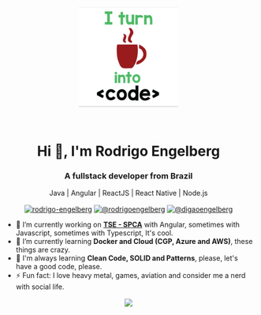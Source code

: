 <!-- Hi there 👋 -->

<!--
**rodrigoengelberg/rodrigoengelberg** is a ✨ _special_ ✨ repository because its `README.md` (this file) appears on your GitHub profile.

Here are some ideas to get you started:

- 🔭 I’m currently working on ...
- 🌱 I’m currently learning ...
- 👯 I’m looking to collaborate on ...
- 🤔 I’m looking for help with ...
- 💬 Ask me about ...
- 📫 How to reach me: ...
- 😄 Pronouns: ...
- ⚡ Fun fact: ...
-->

<p align="center">
  <!--<img src="https://github.com/rodrigoengelberg/rodrigoengelberg/blob/master/.github/I_will_fix_you.png" width="40%" alt="Debugging" />-->
  <!--<img src="https://github.com/rodrigoengelberg/rodrigoengelberg/blob/master/.github/programming_tired.jpg" width="40%" alt="Programming" />-->
  <img src="https://github.com/rodrigoengelberg/rodrigoengelberg/blob/master/.github/I-turn-coffee-into-code.png" width="40%" alt="Code" />
</p>
<br/>
<h1 align="center">Hi 👋, I'm Rodrigo Engelberg</h1>
<h3 align="center">A fullstack developer from Brazil</h3>

<p align="center">
  Java | Angular | ReactJS | React Native | Node.js
</p>

<p align="center">
<a href="https://www.linkedin.com/in/rodrigoengelberg" target="blank"><img align="center" src="https://cdn.jsdelivr.net/npm/simple-icons@3.0.1/icons/linkedin.svg" alt="rodrigo-engelberg" height="25" width="25" /></a>
<a href="https://medium.com/@rodrigoengelberg" target="blank"><img align="center" src="https://cdn.jsdelivr.net/npm/simple-icons@3.0.1/icons/medium.svg" alt="@rodrigoengelberg" height="25" width="25" /></a>
<a href="https://twitter.com/digaoengelberg" target="blank"><img align="center" src="https://cdn.jsdelivr.net/npm/simple-icons@3.0.1/icons/twitter.svg" alt="@digaoengelberg" height="25" width="25" /></a>
</p>

- 🔭 I’m currently working on **[TSE - SPCA](https://divulgaspca.tse.jus.br)** with Angular, sometimes with Javascript, sometimes with Typescript, It's cool.
- 🌱 I’m currently learning **Docker and Cloud (CGP, Azure and AWS)**, these things are crazy.
- 📝 I'm always learning **Clean Code, SOLID and Patterns**, please, let's have a good code, please.
- ⚡ Fun fact: I love heavy metal, games, aviation and consider me a nerd with social life.

<p align="center">
<img align='center' src="https://github-readme-stats.vercel.app/api?username=rodrigoengelberg&show_icons=true&theme=tokyonight">
</p>
